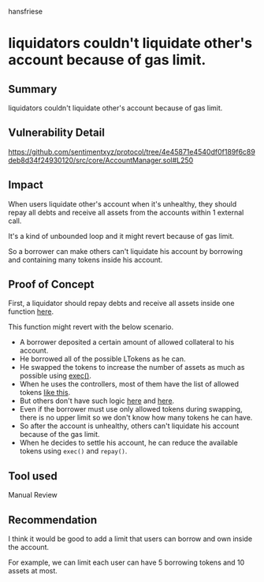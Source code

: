 hansfriese
# liquidators couldn't liquidate other's account because of gas limit.

## Summary
liquidators couldn't liquidate other's account because of gas limit.


## Vulnerability Detail
https://github.com/sentimentxyz/protocol/tree/4e45871e4540df0f189f6c89deb8d34f24930120/src/core/AccountManager.sol#L250


## Impact
When users liquidate other's account when it's unhealthy, they should repay all debts and receive all assets from the accounts within 1 external call.

It's a kind of unbounded loop and it might revert because of gas limit.

So a borrower can make others can't liquidate his account by borrowing and containing many tokens inside his account.


## Proof of Concept
First, a liquidator should repay debts and receive all assets inside one function [here](https://github.com/sentimentxyz/protocol/tree/4e45871e4540df0f189f6c89deb8d34f24930120/src/core/AccountManager.sol#L367).

This function might revert with the below scenario.

- A borrower deposited a certain amount of allowed collateral to his account.
- He borrowed all of the possible LTokens as he can.
- He swapped the tokens to increase the number of assets as much as possible using [exec()](https://github.com/sentimentxyz/protocol/tree/4e45871e4540df0f189f6c89deb8d34f24930120/src/core/AccountManager.sol#L290).
- When he uses the controllers, most of them have the list of allowed tokens [like this](https://github.com/sentimentxyz/controller/tree/a2ddbcc00f361f733352d9c51457b4ebb999c8ae/src/aave/AaveV2Controller.sol#L77).
- But others don't have such logic [here](https://github.com/sentimentxyz/controller/tree/a2ddbcc00f361f733352d9c51457b4ebb999c8ae/src/yearn/YearnController.sol#L46) and [here](https://github.com/sentimentxyz/controller/tree/a2ddbcc00f361f733352d9c51457b4ebb999c8ae/src/curve/CurveCryptoSwapController.sol#L174).
- Even if the borrower must use only allowed tokens during swapping, there is no upper limit so we don't know how many tokens he can have.
- So after the account is unhealthy, others can't liquidate his account because of the gas limit.
- When he decides to settle his account, he can reduce the available tokens using `exec()` and `repay()`.


## Tool used
Manual Review


## Recommendation
I think it would be good to add a limit that users can borrow and own inside the account.

For example, we can limit each user can have 5 borrowing tokens and 10 assets at most.